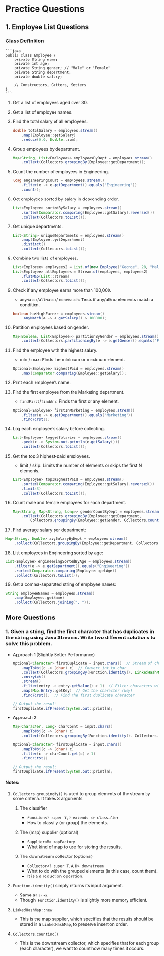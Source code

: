 # Practice Questions

## 1. Employee List Questions

### Class Definition

    ```java
    public class Employee {
        private String name;
        private int age;
        private String gender; // "Male" or "Female"
        private String department;
        private double salary;

        // Constructors, Getters, Setters
    }
    ```

1. Get a list of employees aged over 30.

2. Get a list of employee names.

3. Find the total salary of all employees.

   ```java
   double totalSalary = employees.stream()
       .map(Employee::getSalary)
       .reduce(0.0, Double::sum);
   ```

4. Group employees by department.

   ```java
   Map<String, List<Employee>> employeesByDept = employees.stream()
       .collect(Collectors.groupingBy(Employee::getDepartment));
   ```

5. Count the number of employees in Engineering.

   ```java
   long engineeringCount = employees.stream()
       .filter(e -> e.getDepartment().equals("Engineering"))
       .count();
   ```

6. Get employees sorted by salary in descending order.

   ```java
   List<Employee> sortedBySalary = employees.stream()
       .sorted(Comparator.comparing(Employee::getSalary).reversed())
       .collect(Collectors.toList());
   ```

7. Get unique departments.

   ```java
   List<String> uniqueDepartments = employees.stream()
       .map(Employee::getDepartment)
       .distinct()
       .collect(Collectors.toList());
   ```

8. Combine two lists of employees.

   ```java
   List<Employee> employees2 = List.of(new Employee("George", 28, "Male", "HR", 55000));
   List<Employee> allEmployees = Stream.of(employees, employees2)
       .flatMap(List::stream)
       .collect(Collectors.toList());
   ```

9. Check if any employee earns more than 100,000.

   - `anyMatch`/`allMatch`/ `noneMatch`: Tests if any/all/no elements match a condition.

   ```java
   boolean hasHighEarner = employees.stream()
       .anyMatch(e -> e.getSalary() > 100000);
   ```

10. Partition employees based on gender.

    ```java
    Map<Boolean, List<Employee>> partitionByGender = employees.stream()
        .collect(Collectors.partitioningBy(e -> e.getGender().equals("Female")));
    ```

11. Find the employee with the highest salary.

    - min / max: Finds the minimum or maximum element.

    ```java
    Optional<Employee> highestPaid = employees.stream()
        .max(Comparator.comparing(Employee::getSalary));
    ```

12. Print each employee’s name.

13. Find the first employee from the Marketing department.

    - `findFirst`/`findAny`: Finds the first or any element.

    ```java
    Optional<Employee> firstInMarketing = employees.stream()
        .filter(e -> e.getDepartment().equals("Marketing"))
        .findFirst();
    ```

14. Log each employee’s salary before collecting.

    ```java
    List<Employee> loggedSalaries = employees.stream()
        .peek(e -> System.out.println(e.getSalary()))
        .collect(Collectors.toList());
    ```

15. Get the top 3 highest-paid employees.

    - limit / skip: Limits the number of elements or skips the first N elements.

    ```java
    List<Employee> top3HighestPaid = employees.stream()
        .sorted(Comparator.comparing(Employee::getSalary).reversed())
        .limit(3)
        .collect(Collectors.toList());
    ```

16. Count male and female employees for each department.

    ```java
    Map<String, Map<String, Long>> genderCountByDept = employees.stream()
        .collect(Collectors.groupingBy(Employee::getDepartment,
            Collectors.groupingBy(Employee::getGender, Collectors.counting())));
    ```

17. Find average salary per department:

```java
Map<String, Double> avgSalaryByDept = employees.stream()
    .collect(Collectors.groupingBy(Employee::getDepartment, Collectors.averagingDouble(Employee::getSalary)));
```

18. List employees in Engineering sorted by age:

```java
List<Employee> engineeringSortedByAge = employees.stream()
    .filter(e -> e.getDepartment().equals("Engineering"))
    .sorted(Comparator.comparing(Employee::getAge))
    .collect(Collectors.toList());
```

19. Get a comma-separated string of employee names:

```java
String employeeNames = employees.stream()
    .map(Employee::getName)
    .collect(Collectors.joining(", "));
```

## More Questions

### 1. Given a string, find the first character that has duplicates in the string using Java Streams. Write two different solutions to solve this problem.

- Approach 1 (Slightly Better Performance)

  ```java
  Optional<Character> firstDuplicate = input.chars()  // Stream of characters (as int)
      .mapToObj(c -> (char) c)  // Convert int to char
      .collect(Collectors.groupingBy(Function.identity(), LinkedHashMap::new, Collectors.counting()))  // Group by character and count occurrences
      .entrySet()
      .stream()
      .filter(entry -> entry.getValue() > 1)  // Filter characters with duplicates
      .map(Map.Entry::getKey)  // Get the character (key)
      .findFirst();  // Find the first duplicate character

  // Output the result
  firstDuplicate.ifPresent(System.out::println);
  ```

- Approach 2

  ```java
  Map<Character, Long> charCount = input.chars()
      .mapToObj(c -> (char) c)
      .collect(Collectors.groupingBy(Function.identity(), Collectors.counting()));

  Optional<Character> firstDuplicate = input.chars()
      .mapToObj(c -> (char) c)
      .filter(c -> charCount.get(c) > 1)
      .findFirst()

  // Output the result
  firstDuplicate.ifPresent(System.out::println);
  ```

#### Notes:

1. `Collectors.groupingBy()` is used to group elements of the stream by some criteria. It takes 3 arguments

   1. The classifier

      - `Function<? super T,? extends K> classifier`
      - How to classify (or group) the elements.

   2. The (map) supplier (optional)

      - `Supplier<M> mapFactory`
      - What kind of map to use for storing the results.

   3. The downstream collector (optional)

      - `Collector<? super T,A,D> downstream`
      - What to do with the grouped elements (in this case, count them).
      - It is a a reduction operation.

2. `Function.identity()` simply returns its input argument.

   - Same as `a->a`.
   - Though, `Function.identity()` is slightly more memory efficient.

3. `LinkedHashMap::new`

   - This is the map supplier, which specifies that the results should be stored in a `LinkedHashMap`, to preserve insertion order.

4. `Collectors.counting()`
   - This is the downstream collector, which specifies that for each group (each character), we want to count how many times it occurs.
